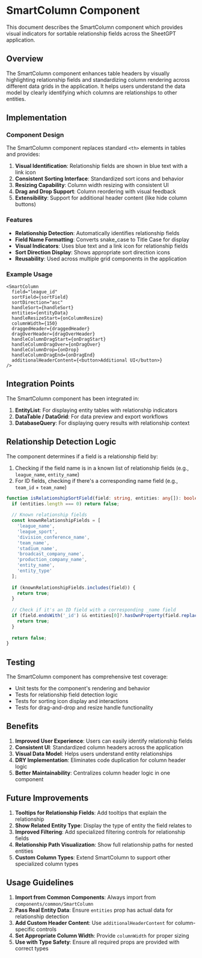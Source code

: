 # SmartColumn Component

This document describes the SmartColumn component which provides visual indicators for sortable relationship fields across the SheetGPT application.

## Overview

The SmartColumn component enhances table headers by visually highlighting relationship fields and standardizing column rendering across different data grids in the application. It helps users understand the data model by clearly identifying which columns are relationships to other entities.

## Implementation

### Component Design

The SmartColumn component replaces standard `<th>` elements in tables and provides:

1. **Visual Identification**: Relationship fields are shown in blue text with a link icon
2. **Consistent Sorting Interface**: Standardized sort icons and behavior
3. **Resizing Capability**: Column width resizing with consistent UI
4. **Drag and Drop Support**: Column reordering with visual feedback
5. **Extensibility**: Support for additional header content (like hide column buttons)

### Features

- **Relationship Detection**: Automatically identifies relationship fields
- **Field Name Formatting**: Converts snake_case to Title Case for display
- **Visual Indicators**: Uses blue text and a link icon for relationship fields
- **Sort Direction Display**: Shows appropriate sort direction icons
- **Reusability**: Used across multiple grid components in the application

### Example Usage

```tsx
<SmartColumn
  field="league_id"
  sortField={sortField}
  sortDirection="asc"
  handleSort={handleSort}
  entities={entityData}
  handleResizeStart={onColumnResize}
  columnWidth={150}
  draggedHeader={draggedHeader}
  dragOverHeader={dragOverHeader}
  handleColumnDragStart={onDragStart}
  handleColumnDragOver={onDragOver}
  handleColumnDrop={onDrop}
  handleColumnDragEnd={onDragEnd}
  additionalHeaderContent={<button>Additional UI</button>}
/>
```

## Integration Points

The SmartColumn component has been integrated in:

1. **EntityList**: For displaying entity tables with relationship indicators
2. **DataTable / DataGrid**: For data preview and export workflows
3. **DatabaseQuery**: For displaying query results with relationship context

## Relationship Detection Logic

The component determines if a field is a relationship field by:

1. Checking if the field name is in a known list of relationship fields (e.g., `league_name`, `entity_name`)
2. For ID fields, checking if there's a corresponding name field (e.g., `team_id` + `team_name`)

```typescript
function isRelationshipSortField(field: string, entities: any[]): boolean {
  if (entities.length === 0) return false;
  
  // Known relationship fields
  const knownRelationshipFields = [
    'league_name', 
    'league_sport',
    'division_conference_name',
    'team_name',
    'stadium_name',
    'broadcast_company_name',
    'production_company_name',
    'entity_name',
    'entity_type'
  ];
  
  if (knownRelationshipFields.includes(field)) {
    return true;
  }
  
  // Check if it's an ID field with a corresponding _name field
  if (field.endsWith('_id') && entities[0]?.hasOwnProperty(field.replace('_id', '_name'))) {
    return true;
  }
  
  return false;
}
```

## Testing

The SmartColumn component has comprehensive test coverage:

- Unit tests for the component's rendering and behavior
- Tests for relationship field detection logic
- Tests for sorting icon display and interactions
- Tests for drag-and-drop and resize handle functionality

## Benefits

1. **Improved User Experience**: Users can easily identify relationship fields
2. **Consistent UI**: Standardized column headers across the application
3. **Visual Data Model**: Helps users understand entity relationships
4. **DRY Implementation**: Eliminates code duplication for column header logic
5. **Better Maintainability**: Centralizes column header logic in one component

## Future Improvements

1. **Tooltips for Relationship Fields**: Add tooltips that explain the relationship
2. **Show Related Entity Type**: Display the type of entity the field relates to
3. **Improved Filtering**: Add specialized filtering controls for relationship fields
4. **Relationship Path Visualization**: Show full relationship paths for nested entities
5. **Custom Column Types**: Extend SmartColumn to support other specialized column types

## Usage Guidelines

1. **Import from Common Components**: Always import from `components/common/SmartColumn`
2. **Pass Real Entity Data**: Ensure `entities` prop has actual data for relationship detection
3. **Add Custom Header Content**: Use `additionalHeaderContent` for column-specific controls
4. **Set Appropriate Column Width**: Provide `columnWidth` for proper sizing
5. **Use with Type Safety**: Ensure all required props are provided with correct types